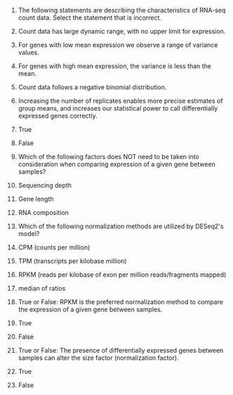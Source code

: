 1. The following statements are describing the characteristics of RNA-seq count data. Select the statement that is incorrect.   
  1. Count data has large dynamic range, with no upper limit for expression.  
  1. For genes with low mean expression we observe a range of variance values.  
  1. For genes with high mean expression, the variance is less than the mean.  
  1. Count data follows a negative binomial distribution.

2. Increasing the number of replicates enables more precise estimates of group means, and increases our statistical power to call differentially expressed genes correctly.  
  
  1. True  
  1. False
   
3. Which of the following factors does NOT need to be taken into consideration when comparing expression of a given gene between samples? 
  
  1. Sequencing depth  
  1. Gene length  
  1. RNA composition

4. Which of the following normalization methods are utilized by DESeq2's model?
  
  1. CPM (counts per million)  
  1. TPM (transcripts per kilobase million)  
  1. RPKM (reads per kilobase of exon per million reads/fragments mapped)  
  1. median of ratios
  
5. True or False: RPKM is the preferred normalization method to compare the expression of a given gene between samples.  
  1. True  
  1. False

6. True or False: The presence of differentially expressed genes between samples can alter the size factor (normalization factor).   
  1. True  
  1. False
  

